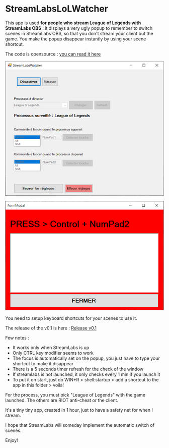 # StreamLabsLoLWatcher

This app is used **for people who stream League of Legends with StreamLabs OBS** : it displays a very ugly popup to remember to switch scenes in StreamLabs OBS, so that you don't stream your client but the game. You make the popup disappear instantly by using your scene shortcut.

The code is opensource : [you can read it here](https://github.com/HowTommy/StreamLabsLoLWatcher/)

![ui](https://github.com/HowTommy/StreamLabsLoLWatcher/blob/main/1.png?raw=true)

![ui2](https://github.com/HowTommy/StreamLabsLoLWatcher/blob/main/2.png?raw=true)

You need to setup keyboard shortcuts for your scenes to use it.

The release of the v0.1 is here : [Release v0.1](https://github.com/HowTommy/StreamLabsLoLWatcher/blob/main/Releases/setup.exe?raw=true)

Few notes :
* It works only when StreamLabs is up
* Only CTRL key modifier seems to work
* The focus is automatically set on the popup, you just have to type your shortcut to make it disappear
* There is a 5 seconds timer refresh for the check of the window
* If streamlabs is not launched, it only checks every 1 min if you launch it
* To put it on start, just do WIN+R > shell:startup > add a shortcut to the app in this folder > voilà! 

For the process, you must pick "League of Legends" with the game launched. The others are RIOT anti-cheat or the client.

It's a tiny tiny app, created in 1 hour, just to have a safety net for when I stream.

I hope that StreamLabs will someday implement the automatic switch of scenes.

Enjoy!
